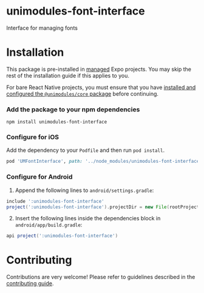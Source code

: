 # unimodules-font-interface

Interface for managing fonts

# Installation

This package is pre-installed in [managed](https://docs.expo.io/versions/latest/introduction/managed-vs-bare/) Expo projects. You may skip the rest of the installation guide if this applies to you.

For bare React Native projects, you must ensure that you have [installed and configured the `@unimodules/core` package](https://github.com/unimodules/core) before continuing.

### Add the package to your npm dependencies

```
npm install unimodules-font-interface
```

### Configure for iOS

Add the dependency to your `Podfile` and then run `pod install`.

```ruby
pod 'UMFontInterface', path: '../node_modules/unimodules-font-interface/ios'
```

### Configure for Android

1. Append the following lines to `android/settings.gradle`:

```gradle
include ':unimodules-font-interface'
project(':unimodules-font-interface').projectDir = new File(rootProject.projectDir, '../node_modules/unimodules-font-interface/android')
```

2. Insert the following lines inside the dependencies block in `android/app/build.gradle`:
```gradle
api project(':unimodules-font-interface')
```

# Contributing

Contributions are very welcome! Please refer to guidelines described in the [contributing guide]( https://github.com/expo/expo#contributing).
